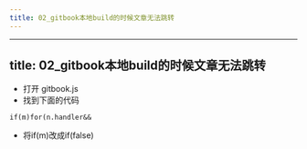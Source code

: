```yaml
---
title: 02_gitbook本地build的时候文章无法跳转
---
```

---
title: 02_gitbook本地build的时候文章无法跳转
---

- 打开 gitbook.js
- 找到下面的代码

````
if(m)for(n.handler&&
````

- 将if(m)改成if(false)
